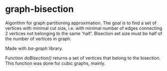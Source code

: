 # graph-bisection
Algorithm for graph partitioning approximation. The goal is to find a set of vertices with minimal cut size, i.e. with minimal number of edges connecting 2 vertices not belonging to the same 'half'. Bisection set size must be half of the number of vertices in graph.

Made with _ba-graph_ library.

Function _doBisection()_ returns a set of vertices that belong to the bisection.
This function was done for cubic graphs, mainly.
